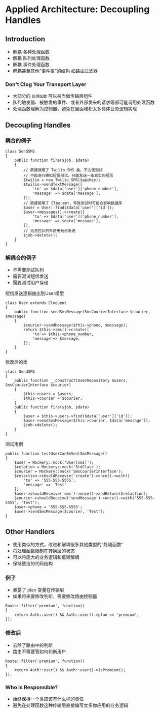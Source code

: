 # Applied Architecture: Decoupling Handles

## Introduction
* 解耦 各种处理函数
* 解耦 队列处理函数
* 解耦 事件处理函数
* 解耦甚至其他“事件型”的结构 如路由过滤器

### Don't Clog Your Transport Layer
* 大部分的 `处理函数` 可以被当做传输层组件
* 队列触发器、被触发的事件、或者外部发来的请求等都可能调用处理函数
* 处理函数理解为控制器，避免在里面堆积太多具体业务逻辑实现

## Decoupling Handles

### 耦合的例子
```
class SendSMS
{
    public function fire($job, $data)
    {
        // 直接调用了 Twilio_SMS 类，不方便测试
        // 不能进行模拟短信测试，只能发送一条真实的短信
        $twilio = new Twilio_SMS($apiKey);
        $twilio->sendTextMessage([
            'to' => $data['user']['phone_number'],
            'message' => $data['message'],
        ]);
        // 直接使用了 Eloquent，导致测试时可能会影响数据库
        $user = User::find($data['user']['id']);
        $user->messages()->create([
            'to' => $data['user']['phone_number'],
            'message' => $data['message'],
        ]);
        // 无法在队列外使用短信发送
        $job->delete();
    }
}
```

### 解耦合的例子
* 不需要测试队列
* 需要测试短信发送
* 需要测试用户存储

短信发送逻辑抽出到User模型
```
class User extends Eloquent
{
    public function sendSmsMessage(SmsCourierInterface $courier, $message)
    {
        $courier->sendMessage($this->phone, $message);
        return $this->sms()->create([
            'to'=> $this->phone_number,
            'message'=> $message,
        ]);
    }
}
```

修改后的类
```
class SendSMS
{
    public function __construct(UserRepository $users, SmsCourierInterface $courier)
    {
        $this->users = $users;
        $this->courier = $courier;
    }
    public function fire($job, $data)
    {
        $user = $this->users->find($data['user']['id']);
        $user->sendSmsMessage($this->courier, $data['message']);
        $job->delete();
    }
}
```

测试用例
```
public function testUserCanBeSentSmsMessage()
{
    $user = Mockery::mock('User[sms]');
    $relation = Mockery::mock('StdClass');
    $courier = Mockery::mock('SmsCourierInterface');
    $relaction->shouldRecevie('create')->once()->with([
        'to' => '555-555-5555',
        'message' => 'Test'
    ]);
    $user->shouldReceive('sms')->once()->andReturn($relaction);
    $courier->shouldReceive('sendMessage')->once()->with('555-555-5555', 'Test');
    $user->phone = '555-555-5555';
    $user->sendSmsMessage($courier, 'Test');
}
```

## Other Handlers
* 使用类似的方式，改进和解耦很多其他类型的“处理函数”
* 将处理函数限制在转换层的状态
* 可以将庞大的业务逻辑和框架解耦
* 保持整洁的代码结构

### 例子
* 暴露了 plan 变量在传输层
* 如果将来要修改判断，需要修改路由控制器

```
Route::filter('premium', function()
{
    return Auth::user() && Auth::user()->plan == 'premium';
});
```

### 修改后
* 去除了路由中的判断
* 路由不需要管如何判断用户

```
Route::filter('premium', function()
{
    return Auth::user() && Auth::user()->isPremium();
});
```

### Who is Responsible?
* 始终保持一个类应该有什么样的责任
* 避免在处理函数这种传输层直接编写太多你应用的业务逻辑
